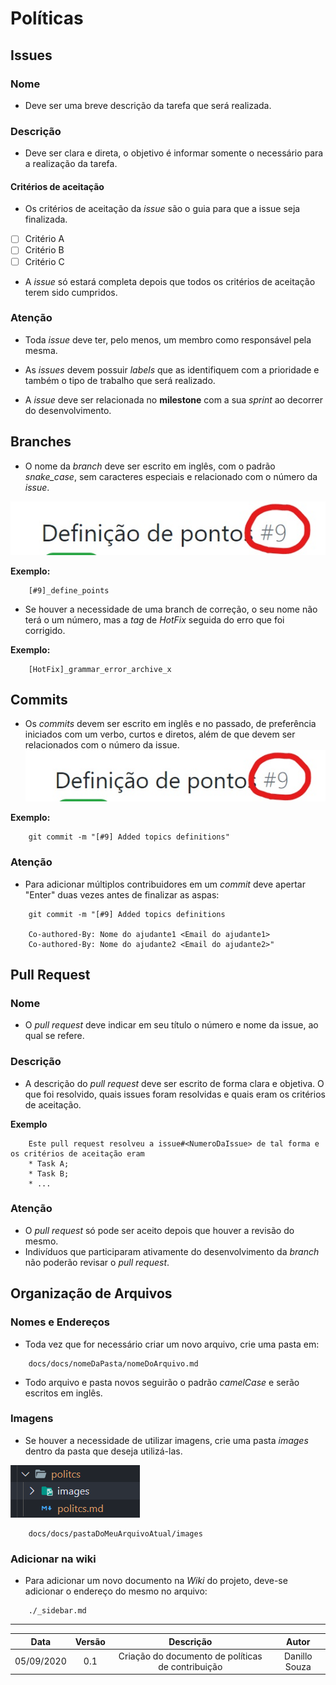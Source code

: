 # Políticas

## Issues

### Nome

- Deve ser uma breve descrição da tarefa que será realizada.

### Descrição

- Deve ser clara e direta, o objetivo é informar somente o necessário para a realização da tarefa.

#### Critérios de aceitação

- Os critérios de aceitação da *issue* são o guia para que a issue seja finalizada.
- [ ] Critério A
- [ ] Critério B
- [ ] Critério C

- A *issue* só estará completa depois que todos os critérios de aceitação terem sido cumpridos.

### Atenção

- Toda *issue* deve ter, pelo menos, um membro como responsável pela mesma.

- As *issues* devem possuir *labels* que as identifiquem com a prioridade e também o tipo de trabalho que será realizado.

- A *issue* deve ser relacionada no **milestone** com a sua *sprint* ao decorrer do desenvolvimento.  

## Branches

- O nome da *branch* deve ser escrito em inglês, com o padrão *snake_case*, sem caracteres especiais e relacionado com o número da *issue*.

![issueNumber](.\images\IssueNumber.jpg)

**Exemplo:**

```
    [#9]_define_points
```

- Se houver a necessidade de uma branch de correção, o seu nome não terá o um número, mas a *tag* de *HotFix* seguida do erro que foi corrigido.

**Exemplo:**

```
    [HotFix]_grammar_error_archive_x
```

## Commits

- Os *commits* devem ser escrito em inglês e no passado, de preferência iniciados com um verbo, curtos e diretos, além de que devem ser relacionados com o número da issue.
![issueNumber](.\images\IssueNumber.jpg)

**Exemplo:**

```
    git commit -m "[#9] Added topics definitions"
```

### Atenção

- Para adicionar múltiplos contribuidores em um *commit* deve apertar "Enter" duas vezes antes de finalizar as aspas:

```
    git commit -m "[#9] Added topics definitions

    Co-authored-By: Nome do ajudante1 <Email do ajudante1>
    Co-authored-By: Nome do ajudante2 <Email do ajudante2>"
```

## Pull Request

### Nome

- O *pull request* deve indicar em seu título o número e nome da issue, ao qual se refere.

### Descrição

- A descrição do *pull request* deve ser escrito de forma clara e objetiva. O que foi resolvido, quais issues foram resolvidas e quais eram os critérios de aceitação.

**Exemplo**

```
    Este pull request resolveu a issue#<NumeroDaIssue> de tal forma e os critérios de aceitação eram
    * Task A;
    * Task B;
    * ...
```

### Atenção

- O *pull request* só pode ser aceito depois que houver a revisão do mesmo.
- Indivíduos que participaram ativamente do desenvolvimento da *branch* não poderão revisar o *pull request*.

## Organização de Arquivos

### Nomes e Endereços

- Toda vez que for necessário criar um novo arquivo, crie uma pasta em:

```
    docs/docs/nomeDaPasta/nomeDoArquivo.md
```

- Todo arquivo e pasta novos seguirão o padrão *camelCase* e serão escritos em inglês.

### Imagens

- Se houver a necessidade de utilizar imagens, crie uma pasta *images* dentro da pasta que deseja utilizá-las.

![folderExample](./images/folderExample.png)

```
    docs/docs/pastaDoMeuArquivoAtual/images
```

### Adicionar na wiki

- Para adicionar um novo documento na *Wiki* do projeto, deve-se adicionar o endereço do mesmo no arquivo:

```
    ./_sidebar.md
```

---
|Data|Versão|Descrição|Autor|
|:-:|:-:|:-:|:-:|
|05/09/2020|0.1|Criação do documento de políticas de contribuição|Danillo Souza|
